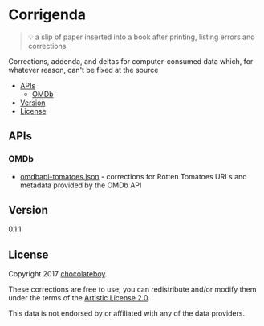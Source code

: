 # Corrigenda

> :bulb: a slip of paper inserted into a book after printing, listing errors and corrections

Corrections, addenda, and deltas for computer-consumed data which, for whatever reason, can't be fixed at the source

- [APIs](#apis)
  - [OMDb](#omdb)
- [Version](#version)
- [License](#license)

## APIs

### OMDb

* [omdbapi-tomatoes.json](omdb/omdb-tomatoes.json) - corrections for Rotten Tomatoes URLs and metadata
provided by the OMDb API

## Version

0.1.1

## License

Copyright 2017 [chocolateboy](mailto:chocolate@cpan.org).

These corrections are free to use; you can redistribute and/or modify them under the terms of the
[Artistic License 2.0](http://www.opensource.org/licenses/artistic-license-2.0.php).

This data is not endorsed by or affiliated with any of the data providers.
